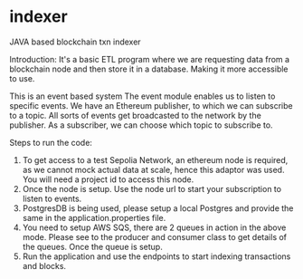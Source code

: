 # indexer
JAVA based blockchain txn indexer


Introduction:
It's a basic ETL program where we are requesting data from a blockchain node and then store it in a database. Making it more accessible to use. 

This is an event based system
The event module enables us to listen to specific events. We have an Ethereum publisher, to which we can subscribe to a topic. All sorts of events get broadcasted to the network by the publisher. 
As a subscriber, we can choose which topic to subscribe to. 

Steps to run the code:
1. To get access to a test Sepolia Network, an ethereum node is required, as we cannot mock actual data at scale, hence this adaptor was used. You will need a project id to access this node.
2. Once the node is setup. Use the node url to start your subscription to listen to events.
3. PostgresDB is being used, please setup a local Postgres and provide the same in the application.properties file.
3. You need to setup AWS SQS, there are 2 queues in action in the above mode. Please see to the producer and consumer class to get details of the queues.
Once the queue is setup.
4. Run the application and use the endpoints to start indexing transactions and blocks.


